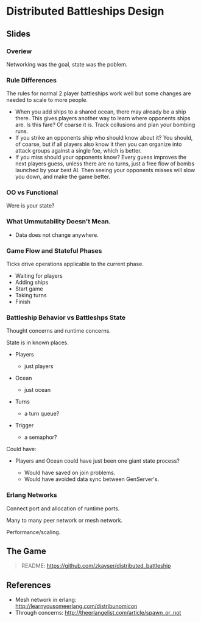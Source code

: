 # Distributed Battleships Design

## Slides

### Overiew

Networking was the goal, state was the poblem.

### Rule Differences

The rules for normal 2 player battleships work well but some changes are needed to scale to more people.

* When you add ships to a shared ocean, there may already be a ship there. This gives players another way to learn where opponents ships are. Is this fare? Of coarse it is. Track collusions and plan your bombing runs.
* If you strike an opponents ship who should know about it? You should, of coarse, but if all players also know it then you can organize into attack groups against a single foe, which is better.
* If you miss should your opponents know? Every guess improves the next players guess, unless there are no turns, just a free flow of bombs launched by your best AI. Then seeing your opponents misses will slow you down, and make the game better.


### OO vs Functional

Were is your state?

### What Ummutability Doesn't Mean.

* Data does not change anywhere.

### Game Flow and Stateful Phases

Ticks drive operations applicable to the current phase.

* Waiting for players
* Adding ships
* Start game
* Taking turns
* Finish

### Battleship Behavior vs Battleshps State

Thought concerns and runtime concerns.

State is in known places.

* Players

  - just players

* Ocean

  - just ocean 

* Turns

  - a turn queue?

* Trigger

  - a semaphor?

Could have:

* Players and Ocean could have just been one giant state process?

  - Would have saved on join problems.
  - Would have avoided data sync between GenServer's.

### Erlang Networks

Connect port and allocation of runtime ports.

Many to many peer network or mesh network.

Performance/scaling.

## The Game

> README: https://github.com/zkayser/distributed_battleship





## References

* Mesh network in erlang: http://learnyousomeerlang.com/distribunomicon
* Through concerns: http://theerlangelist.com/article/spawn_or_not

